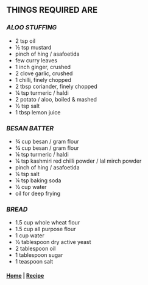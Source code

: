 ## **THINGS REQUIRED ARE**

### *ALOO STUFFING*

* 2 tsp oil
* ½ tsp mustard 
* pinch of hing / asafoetida
* few curry leaves
* 1 inch ginger, crushed
* 2 clove garlic, crushed
* 1 chilli, finely chopped
* 2 tbsp coriander, finely chopped
* ¼ tsp turmeric / haldi
* 2 potato / aloo, boiled & mashed
* ½ tsp salt
* 1 tbsp lemon juice

###  *BESAN BATTER*

* ¾ cup besan / gram flour
* ¾ cup besan / gram flour
* ¼ tsp turmeric / haldi
* ¼ tsp kashmiri red chilli powder / lal mirch powder
* pinch of hing / asafoetida
* ¼ tsp salt
* ¼ tsp baking soda
* ½ cup water
* oil for deep frying

### *BREAD*

* 1.5 cup whole wheat flour
* 1.5 cup all purpose flour
* 1 cup water
* ½ tablespoon dry active yeast
* 2 tablespoon oil 
* 1 tablespoon sugar
* 1 teaspoon salt

#### [Home](/vadapav) | [Recipe](/vadapav/recipe)